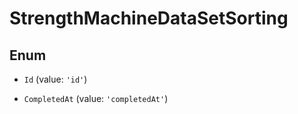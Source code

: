 # StrengthMachineDataSetSorting

## Enum


* `Id` (value: `'id'`)

* `CompletedAt` (value: `'completedAt'`)

